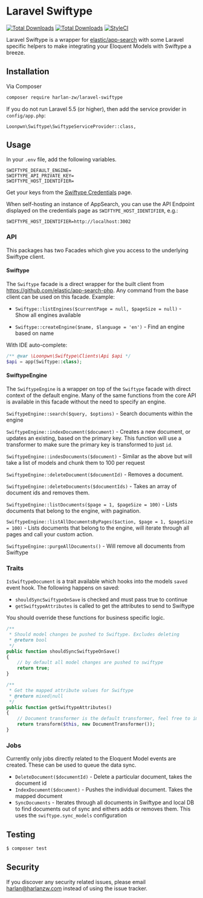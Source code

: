 # Laravel Swiftype

[![Total Downloads](https://img.shields.io/packagist/vpre/loonpwn/laravel-swiftype.svg?style=flat)](https://packagist.org/packages/loonpwn/laravel-swiftype)
[![Total Downloads](https://img.shields.io/packagist/dt/loonpwn/laravel-swiftype.svg?style=flat)](https://packagist.org/packages/loonpwn/laravel-swiftype)
[![StyleCI](https://github.styleci.io/repos/155632347/shield?branch=master)](https://github.styleci.io/repos/155632347)

Laravel Swiftype is a wrapper for [elastic/app-search](https://www.elastic.co/products/app-search) with some Laravel
specific helpers to make integrating your Eloquent Models with Swiftype a breeze.

## Installation

Via Composer

``` bash
composer require harlan-zw/laravel-swiftype
```

If you do not run Laravel 5.5 (or higher), then add the service provider in `config/app.php`:

```
Loonpwn\Swiftype\SwiftypeServiceProvider::class,
```


## Usage

In your `.env` file, add the following variables.
```
SWIFTYPE_DEFAULT_ENGINE=
SWIFTYPE_API_PRIVATE_KEY=
SWIFTYPE_HOST_IDENTIFIER=
```

Get your keys from the [Swiftype Credentials](https://app.swiftype.com/as#/credentials) page.

When self-hosting an instance of AppSearch, you can use the API Endpoint displayed on the credentials page as 
`SWIFTYPE_HOST_IDENTIFIER`, e.g.:

```
SWIFTYPE_HOST_IDENTIFIER=http://localhost:3002
```

### API

This packages has two Facades which give you access to the underlying Swiftype client.

#### Swiftype

The `Swiftype` facade is a direct wrapper for the built client from https://github.com/elastic/app-search-php. Any 
command from the base client can be used on this facade. Example:

- `Swiftype::listEngines($currentPage = null, $pageSize = null)` - Show all engines available

- `Swiftype::createEngine($name, $language = 'en')` - Find an engine based on name

With IDE auto-complete:

````php
/** @var \Loonpwn\Swiftype\Clients\Api $api */
$api = app(Swiftype::class);
````

#### SwiftypeEngine

The `SwiftypeEngine` is a wrapper on top of the `Swiftype` facade with direct context of the default engine. Many of the
 same functions from the core API is available in this facade without the need to specify an engine. 

`SwiftypeEngine::search($query, $options)` - Search documents within the engine

`SwiftypeEngine::indexDocument($document)` - Creates a new document, or updates an existing, based on the primary 
key. This function will use a transformer to make sure the primary key is transformed to just `id`. 

`SwiftypeEngine::indesDocuments($document)` - Similar as the above but will take a list of models and chunk them
to 100 per request

`SwiftypeEngine::deleteDocument($documentId)` - Removes a document.

`SwiftypeEngine::deleteDocuments($documentIds)` - Takes an array of document ids and removes them. 

`SwiftypeEngine::listDocuments($page = 1, $pageSize = 100)` - Lists documents that belong to the engine, with pagination.

`SwiftypeEngine::listAllDocumentsByPages($action, $page = 1, $pageSize = 100)` - Lists documents that belong to the engine, 
will iterate through all pages and call your custom action.

`SwiftypeEngine::purgeAllDocuments()` - Will remove all documents from Swiftype


### Traits
 
`IsSwiftypeDocument` is a trait available which hooks into the models `saved` event hook. The following happens on
saved:
  - `shouldSyncSwiftypeOnSave` is checked and must pass true to continue
  - `getSwiftypeAttributes` is called to get the attributes to send to Swiftype 

You should override these functions for business specific logic.

```php
/**
 * Should model changes be pushed to Swiftype. Excludes deleting
 * @return bool
 */
public function shouldSyncSwiftypeOnSave()
{
    // by default all model changes are pushed to swiftype
    return true;
}

/**
 * Get the mapped attribute values for Swiftype
 * @return mixed|null
 */
public function getSwiftypeAttributes()
{
    // Document transformer is the default transformer, feel free to implement your own
    return transform($this, new DocumentTransformer());
}
```

### Jobs

Currently only jobs directly related to the Eloquent Model events are created. These can be used to queue the data sync.

- `DeleteDocument($documentId)` - Delete a particular document, takes the document id
- `IndexDocument($document)` - Pushes the individual document. Takes the mapped document 
- `SyncDocuments` - Iterates through all documents in Swiftype and local DB to find documents out of sync and eithers
adds or removes them. This uses the `swiftype.sync_models` configuration


## Testing

``` bash
$ composer test
```

## Security

If you discover any security related issues, please email harlan@harlanzw.com instead of using the issue tracker.

